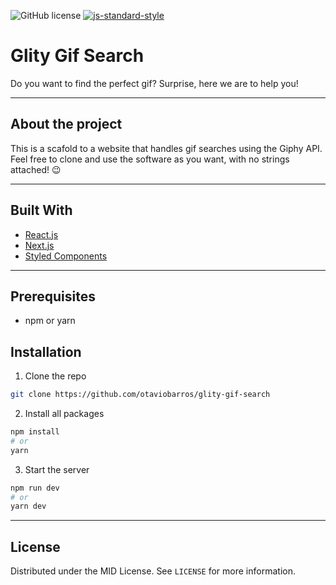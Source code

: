 ![GitHub license](https://img.shields.io/badge/license-MIT-blue.svg)
[![js-standard-style](https://img.shields.io/badge/code%20style-standard-brightgreen.svg)](http://standardjs.com)

# Glity Gif Search

Do you want to find the perfect gif?
Surprise, here we are to help you!

___

## About the project

This is a scafold to a website that handles gif searches using the Giphy API. Feel free to clone and use the software as you want, with no strings attached! 😉

___

## Built With

* [React.js](https://reactjs.org)
* [Next.js](https://nextjs.org/)
* [Styled Components](https://styled-components.com/)

___

## Prerequisites
* npm or yarn

## Installation

1. Clone the repo

```bash
git clone https://github.com/otaviobarros/glity-gif-search
```
2. Install all packages
```bash
npm install
# or
yarn
```
3. Start the server
```bash
npm run dev
# or
yarn dev
```

___

## License
Distributed under the MID License. See `LICENSE` for more information.